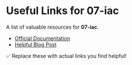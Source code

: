 # Useful Links for 07-iac

A list of valuable resources for **07-iac**.

- [Official Documentation](https://example.com)
- [Helpful Blog Post](https://example.com)

✅ Replace these with actual links you find helpful!

